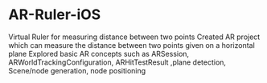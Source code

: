 # AR-Ruler-iOS
Virtual Ruler for measuring distance between two points
Created AR project which can measure the distance between two points given on a horizontal plane
Explored basic AR concepts such as ARSession, ARWorldTrackingConfiguration, ARHitTestResult ,plane detection, Scene/node generation, node positioning 

